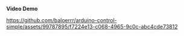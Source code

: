 **Video Demo**

https://github.com/baloerrr/arduino-control-simple/assets/99787895/f7224e13-c068-4965-9c0c-abc4cde73812
